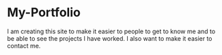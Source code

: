 # My-Portfolio
I am creating this site to make it easier to people to get to know me and to be able to see the projects I have worked. I also want to make it easier to contact me.